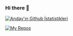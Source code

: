 ### Hi there 👋

[![Anday'ın Github İstatistikleri](https://github-readme-stats.vercel.app/api?username=Anday99&show_icons=true&theme=tokyonight)](https://github.com/Anday99/github-readme-stats)

[![My Repos](https://github-readme-stats.vercel.app/api/pin/?username=facebook&repo=react&show_owner=true)](https://github.com/Anday99/GameProject)
